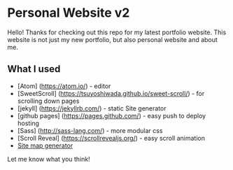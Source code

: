 # Personal Website v2

Hello! Thanks for checking out this repo for my latest portfolio website. This website is not just my new portfolio, but also personal website and about me.

## What I used
- [Atom] (https://atom.io/) - editor
- [SweetScroll] (https://tsuyoshiwada.github.io/sweet-scroll/) - for scrolling down pages
- [jekyll] (https://jekyllrb.com/) - static Site generator
- [github pages] (https://pages.github.com/) - easy push to deploy hosting
-  [Sass] (http://sass-lang.com/) - more modular css
-  [Scroll Reveal] (https://scrollrevealjs.org/) - easy scroll animation
- [Site map generator](https://www.xml-sitemaps.com/)


Let me know what you think!
